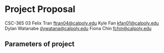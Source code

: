 # Project Proposal
CSC-365 03 
Felix Tran ftran04@calpoly.edu
Kyle Fan kfan01@calpoly.edu
Dylan Watanabe dywatana@calpoly.edu
Fiona Chin fchin@calpoly.edu

## Parameters of project
